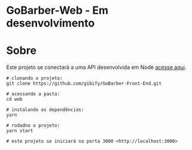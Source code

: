 # GoBarber-Web  - Em desenvolvimento

# Sobre
Este projeto se conectará a uma API desenvolvida em Node [acesse aqui](https://github.com/gibify/GoBarber-Back-End).

```shell 
# clonando o projeto:
git clone https://github.com/gibify/GoBarber-Front-End.git

# acessando a pasta:
cd web

# instalando as dependências:
yarn 

# rodadno o projeto:
yarn start

# este projeto se iniciará na porta 3000 <http://localhost:3000>
```
